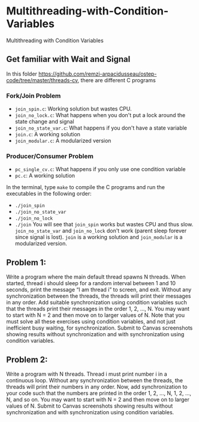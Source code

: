 # Multithreading-with-Condition-Variables
Multithreading with Condition Variables
## Get familiar with Wait and Signal
In this folder https://github.com/remzi-arpacidusseau/ostep-code/tree/master/threads-cv, there are different C programs 
### Fork/Join Problem
- `join_spin.c`: Working solution but wastes CPU.
- `join_no_lock.c`: What happens when you don't put a lock around the state change and signal
- `join_no_state_var.c`: What happens if you don't have a state variable
- `join.c`: A working solution
- `join_modular.c`: A modularized version
### Producer/Consumer Problem
- `pc_single_cv.c`: What happens if you only use one condition variable
- `pc.c`: A working solution

In the terminal, type `make` to compile the C programs and run the executables in the following order:
- `./join_spin`
- `./join_no_state_var`
- `./join_no_lock`
- `./join`
You will see that `join_spin` works but wastes CPU and thus slow. `join_no_state_var` and `join_no_lock` don't work (parent sleep forever since signal is lost).
`join` is a working solution and `join_modular` is a modularized version.

## Problem 1: 
Write a program where the main default thread spawns N threads. When started, thread i should
sleep for a random interval between 1 and 10 seconds, print the message “I am thread i” to screen,
and exit. Without any synchronization between the threads, the threads will print their messages
in any order. Add suitable synchronization using condition variables such that the threads print
their messages in the order 1, 2, ..., N. You may want to start with N = 2 and then move on to
larger values of N. Note that you must solve all these exercises using condition variables, and not
just inefficient busy waiting, for synchronization.
Submit to Canvas screenshots showing results without synchronization and with synchronization using condition variables.

## Problem 2:
Write a program with N threads. Thread i must print number i in a continuous loop. Without any
synchronization between the threads, the threads will print their numbers in any order. Now, add
synchronization to your code such that the numbers are printed in the order 1, 2, ..., N, 1, 2, ...,
N, and so on. You may want to start with N = 2 and then move on to larger values of N.
Submit to Canvas screenshots showing results without synchronization and with synchronization using condition variables.
